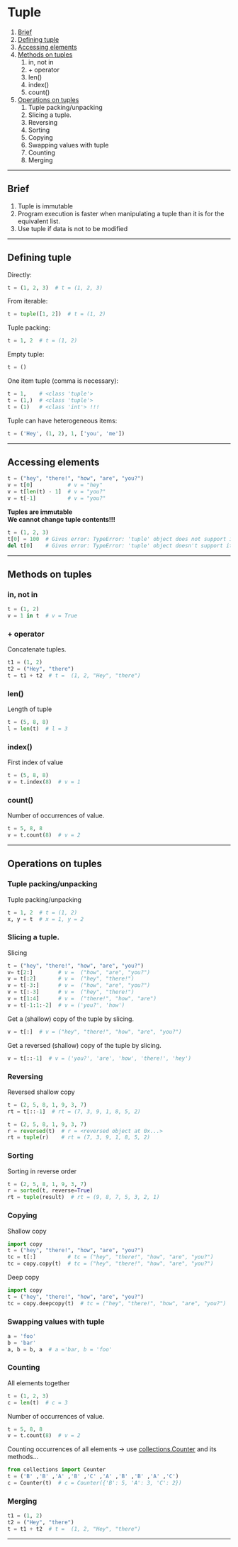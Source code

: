 # Tuple 
1. [Brief]()
2. [Defining tuple]()
3. [Accessing elements]()
4. [Methods on tuples]()
   1. in, not in
   2. \+ operator
   3. len()
   4. index()
   5. count()
5. [Operations on tuples]()
   1. Tuple packing/unpacking
   2. Slicing a tuple.
   3. Reversing
   4. Sorting
   5. Copying
   6. Swapping values with tuple
   7. Counting
   8. Merging
   
---

## Brief 
1. Tuple is immutable
2. Program execution is faster when manipulating a tuple than it is for the equivalent list.
3. Use tuple if data is not to be modified

---

## Defining tuple  
Directly:  
```python
t = (1, 2, 3)  # t = (1, 2, 3)
```
From iterable:
```python
t = tuple([1, 2])  # t = (1, 2)
```
Tuple packing:  
```python
t = 1, 2  # t = (1, 2)
```
Empty tuple:  
```python
t = ()
```
One item tuple (comma is necessary):  
```python
t = 1,    # <class 'tuple'>
t = (1,)  # <class 'tuple'>
t = (1)   # <class 'int'> !!!
``` 
Tuple can have heterogeneous items:  
```python
t = ('Hey', (1, 2), 1, ['you', 'me'])
```

---

## Accessing elements
```python
t = ("hey", "there!", "how", "are", "you?")
v = t[0]           # v = "hey"
v = t[len(t) - 1]  # v = "you?"
v = t[-1]          # v = "you?"
```
**Tuples are immutable**    
**We cannot change tuple contents!!!**
```python
t = (1, 2, 3)
t[0] = 100  # Gives error: TypeError: 'tuple' object does not support item assignment
del t[0]    # Gives error: TypeError: 'tuple' object doesn't support item deletion
```

---

## Methods on tuples

### in, not in
```python
t = (1, 2)
v = 1 in t  # v = True
```
### + operator
Concatenate tuples.  
```python
t1 = (1, 2)
t2 = ("Hey", "there")
t = t1 + t2  # t =  (1, 2, "Hey", "there")
```
### len()
Length of tuple  
```python
t = (5, 8, 8)
l = len(t)  # l = 3
```
### index()
First index of value
```python
t = (5, 8, 8)
v = t.index(8)  # v = 1
```
### count()
Number of occurrences of value.  
```python
t = 5, 8, 8
v = t.count(8)  # v = 2
```

---

## Operations on tuples  

### Tuple packing/unpacking
Tuple packing/unpacking
```python
t = 1, 2  # t = (1, 2)
x, y = t  # x = 1, y = 2
```
### Slicing a tuple.
Slicing
```python
t = ("hey", "there!", "how", "are", "you?")
v= t[2:]        # v =  ("how", "are", "you?")
v = t[:2]       # v =  ("hey", "there!")
v = t[-3:]      # v =  ("how", "are", "you?")
v = t[:-3]      # v =  ("hey", "there!")
v = t[1:4]      # v =  ("there!", "how", "are")
v = t[-1:1:-2]  # v = ('you?', 'how') 
```
Get a (shallow) copy of the tuple by slicing.  
```python
v = t[:]  # v = ("hey", "there!", "how", "are", "you?")
```
Get a reversed (shallow) copy of the tuple by slicing.
```python
v = t[::-1]  # v = ('you?', 'are', 'how', 'there!', 'hey')
```
### Reversing  
Reversed shallow copy  
```python
t = (2, 5, 8, 1, 9, 3, 7)
rt = t[::-1]  # rt = (7, 3, 9, 1, 8, 5, 2)
```
```python
t = (2, 5, 8, 1, 9, 3, 7) 
r = reversed(t)  # r = <reversed object at 0x...>
rt = tuple(r)    # rt = (7, 3, 9, 1, 8, 5, 2)
```
### Sorting
Sorting in reverse order  
```python
t = (2, 5, 8, 1, 9, 3, 7)
r = sorted(t, reverse=True)
rt = tuple(result)  # rt = (9, 8, 7, 5, 3, 2, 1)
```
### Copying
Shallow copy 
```python
import copy
t = ("hey", "there!", "how", "are", "you?")
tc = t[:]          # tc = ("hey", "there!", "how", "are", "you?")
tc = copy.copy(t)  # tc = ("hey", "there!", "how", "are", "you?")
```
Deep copy
```python
import copy
t = ("hey", "there!", "how", "are", "you?")
tc = copy.deepcopy(t)  # tc = ("hey", "there!", "how", "are", "you?")
```
### Swapping values with tuple  
```python
a = 'foo'
b = 'bar'
a, b = b, a  # a ='bar, b = 'foo'
```
### Counting
All elements together
```python
t = (1, 2, 3)
c = len(t)  # c = 3
```
Number of occurrences of value.  
```python
t = 5, 8, 8
v = t.count(8)  # v = 2
```
Counting occurrences of all elements -> use [collections.Counter](../collections/Counter.md) and its methods...
```python
from collections import Counter
t = ('B' ,'B' ,'A' ,'B' ,'C' ,'A' ,'B' ,'B' ,'A' ,'C')
c = Counter(t)  # c = Counter({'B': 5, 'A': 3, 'C': 2})
```
### Merging
```python
t1 = (1, 2)
t2 = ("Hey", "there")
t = t1 + t2  # t =  (1, 2, "Hey", "there")
```
---

